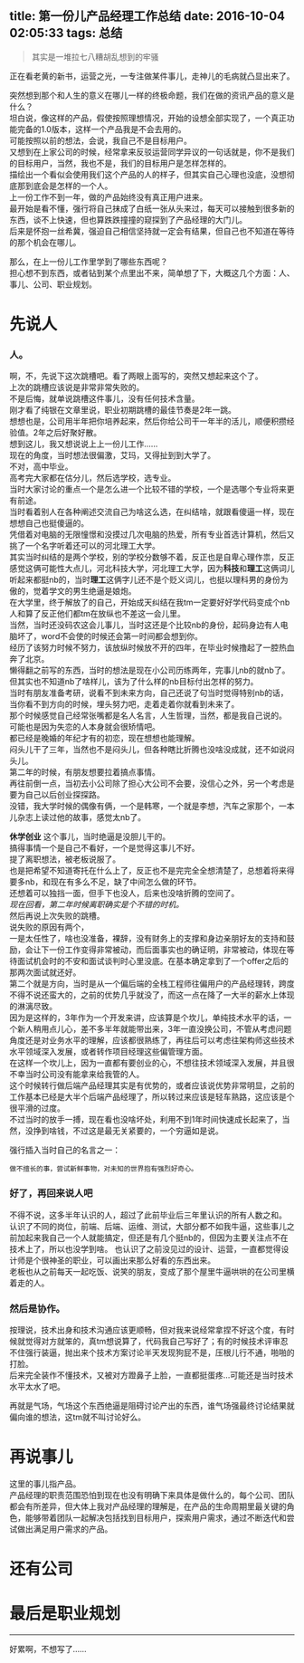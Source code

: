 title: 第一份儿产品经理工作总结
date: 2016-10-04 02:05:33
tags: 总结
---
> 其实是一堆拉七八糟胡乱想到的牢骚

<!--- more --->
正在看老黄的新书，运营之光，一专注做某件事儿，走神儿的毛病就凸显出来了。  

突然想到那个和人生的意义在哪儿一样的终极命题，我们在做的资讯产品的意义是什么？  
坦白说，像这样的产品，假使按照理想情况，开始的设想全部实现了，一个真正功能完备的1.0版本，这样一个产品我是不会去用的。  
可能按照以前的想法，会说，我自己不是目标用户。  
又想到在上家公司的时候，经常拿来反驳运营同学异议的一句话就是，你不是我们的目标用户，当然，我也不是，我们的目标用户是怎样怎样的。  
描绘出一个看似会使用我们这个产品的人的样子，但其实自己心理也没底，没想彻底那到底会是怎样的一个人。  
上一份工作不到一年，做的产品始终没有真正用户进来。  
最开始是看不懂，强行将自己抹成了白纸一张从头来过，每天可以接触到很多新的东西，谈不上快速，但也算跌跌撞撞的窥探到了产品经理的大门儿。  
后来是怀抱一丝希冀，强迫自己相信坚持就一定会有结果，但自己也不知道在等待的那个机会在哪儿。  

那么，在上一份儿工作里学到了哪些东西呢？  
担心想不到东西，或者钻到某个点里出不来，简单想了下，大概这几个方面：人、事儿、公司、职业规划。

# 先说人
### 人。

啊，不，先说下这次跳槽吧。看了两眼上面写的，突然又想起来这个了。  
上次的跳槽应该说是非常非常失败的。  
不是后悔，就单说跳槽这件事儿，没有任何技术含量。  
刚才看了纯银在文章里说，职业初期跳槽的最佳节奏是2年一跳。  
想想也是，公司用半年把你培养起来，然后你给公司干一年半的活儿，顺便积攒经验值。2年之后好聚好散。  
想到这儿，我又想说说上上一份儿工作……  
现在的角度，当时想法很偏激，艾玛，又得扯到到大学了。  
不对，高中毕业。  
高考完大家都在估分儿，然后选学校，选专业。  
当时大家讨论的重点一个是怎么进一个比较不错的学校，一个是选哪个专业将来更有前途。  
当时看着别人在各种阐述交流自己为啥这么选，在纠结啥，就跟看傻逼一样，现在想想自己也挺傻逼的。  
凭借着对电脑的无限憧憬和没摸过几次电脑的热爱，所有专业首选计算机，然后又挑了一个名字听着还可以的河北理工大学。  
其实当时纠结的是两个学校，别的学校分数够不着，反正也是自卑心理作祟，反正感觉这俩可能性大点儿，河北科技大学，河北理工大学，因为**科技**和**理工**这俩词儿听起来都挺nb的，当时**理工**这俩字儿还不是个贬义词儿，也挺以理科男的身份为傲的，觉着学文的男生绝逼是娘炮。  
在大学里，终于解放了的自己，开始成天纠结在我tm一定要好好学代码变成个nb人和算了反正他们都tm在放纵也不差这一会儿里。  
当然，当时还没码农这会儿事儿，当时这还是个比较nb的身份，起码身边有人电脑坏了，word不会使的时候还会第一时间都会想到你。  
经历了该努力时候不努力，该放纵时候放不开的四年，在毕业时候撸起了一腔热血奔了北京。  
懒得翻之前写的东西，当时的想法是现在小公司历练两年，完事儿nb的就nb了。  
但其实也不知道nb了啥样儿，该为了什么样的nb目标付出怎样的努力。  
当时有朋友准备考研，说看不到未来方向，自己还说了句当时觉得特别nb的话，当你看不到方向的时候，埋头努力吧，走着走着你就看到未来了。  
那个时候感觉自己经常张嘴都是名人名言，人生哲理，当然，都是我自己说的。  
可能也是因为失恋的人本身就会很矫情吧。  
都已经是晚婚的年纪才有的初恋，现在想想也能理解。  
闷头儿干了三年，当然也不是闷头儿，但各种瞎比折腾也没啥没成就，还不如说闷头儿。  
第二年的时候，有朋友想要拉着搞点事情。  
再往前倒一点，当初去小公司除了担心大公司不会要，没信心之外，另一个考虑是要为自己以后创业探探路。  
没错，我大学时候的偶像有俩，一个是韩寒，一个就是李想，汽车之家那个，一本儿杂志上读过他的故事，感觉太nb了。  

**休学创业** 这个事儿，当时绝逼是没胆儿干的。  
搞得事情一个是自己不看好，一个是觉得这事儿不好。  
提了离职想法，被老板说服了。  
也是把希望不知道寄托在什么上了，反正也不是完完全全想清楚了，总想着将来得要多nb，和现在有多么不足，缺了中间怎么做的环节。  
还想着可以独挡一面，但手下也没人，后来也没啥折腾的空间了。  
*现在回看，第二年时候离职确实是个不错的时机。*  
然后再说上次失败的跳槽。  
说失败的原因有两个，  
一是太任性了，啥也没准备，裸辞，没有财务上的支撑和身边亲朋好友的支持和鼓励，会让下一份工作变得非常被动，而后面事实也的确证明，非常被动，体现在等待面试机会时的不安和面试谈判时心里没底。在基本确定拿到了一个offer之后的那两次面试就还好。  
第二个就是方向，当时是从一个偏后端的全栈工程师往偏用户的产品经理转，跨度不得不说还蛮大的，之前的优势几乎就没了，而这一点在降了一大半的薪水上体现的淋漓尽致。  
因为是这样的，3年作为一个开发来讲，应该算是个坎儿，单纯技术水平的话，一个新人稍用点儿心，差不多半年就能带出来，3年一直没换公司，不管从考虑问题角度还是对业务水平的理解，应该都很熟练了，再往后可以考虑往架构师这些技术水平领域深入发展，或者转作项目经理这些偏管理方面。  
在这样一个坎儿上，因为一直都有要创业的心，不想往技术领域深入发展，并且很不幸当时公司没有能拿来给我管的人。  
这个时候转行做后端产品经理其实是有优势的，或者应该说优势非常明显，之前的工作基本已经是大半个后端产品经理了，所以转过来应该是轻车熟路，这应该是个很平滑的过度。  
不过当时的放手一搏，现在看也没啥坏处，利用不到1年时间快速成长起来了，当然，没挣到啥钱，不过这是最无关紧要的，一个穷逼如是说。  

强行插入当时自己的名言之一：
```
做不擅长的事，尝试新鲜事物，对未知的世界抱有强烈好奇心。
```

### 好了，再回来说人吧

不得不说，这多半年认识的人，超过了此前毕业后三年里认识的所有人数之和。  
认识了不同的岗位，前端、后端、运维、测试，大部分都不如我牛逼，这些事儿之前加起来我自己一个人就能搞定，但还是有几个挺nb的，但因为主要关注点不在技术上了，所以也没学到啥。
也认识了之前没见过的设计、运营，一直都觉得设计师是个很神圣的职业，可以画出来那么好看的东西出来。  
老板也从之前每天一起吃饭、说笑的朋友，变成了那个屋里牛逼哄哄的在公司里横着走的人。  

### 然后是协作。
按理说，技术出身和技术沟通应该更顺畅，但对我来说经常拿捏不好这个度，有时候就觉得对方就笨的，真tm想说算了，代码我自己写好了；有的时候技术评审忍不住强行装逼，抛出来个技术方案讨论半天发现狗屁不是，压根儿行不通，啪啪的打脸。  
后来完全装作不懂技术，又被对方蹬鼻子上脸，一直都挺蛋疼…可能还是当时技术水平太水了吧。  

再就是气场，气场这个东西绝逼是阻碍讨论产出的东西，谁气场强最终讨论结果就偏向谁的想法，这tm就不叫讨论好么。  


# 再说事儿
这里的事儿指产品。  
产品经理的职责范围恐怕到现在也没有明确下来具体是做什么的，每个公司、团队都会有所差异，但大体上我对产品经理的理解是，在产品的生命周期里最关键的角色，能够带着团队一起解决包括找到目标用户，探索用户需求，通过不断迭代和尝试做出满足用户需求的产品。  

# 还有公司

# 最后是职业规划

---
好累啊，不想写了……
